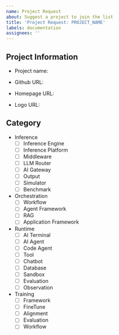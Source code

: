 ```yaml
---
name: Project Request
about: Suggest a project to join the list
title: 'Project Request: PROJECT_NAME'
labels: documentation
assignees: ''
---
```


## Project Information

<!-- Project name: Agent Development Kit (ADK) -->
- Project name:
<!-- Github URL: https://github.com/google/adk-python -->
- Github URL:
<!-- Homepage URL: https://google.github.io/adk-docs (optional for MCP Server and MCP Client categories) -->
- Homepage URL:
<!-- Logo URL: https://raw.githubusercontent.com/google/adk-python/main/assets/agent-development-kit.png (optional, use default.png if not provided) -->
- Logo URL:
<!-- Logo Name: agent-development-kit.png (optional, if you want to specify a custom filename) -->

## Category

<!-- Select one of category for the project -->

- Inference
    - [ ] Inference Engine
    - [ ] Inference Platform
    - [ ] Middleware
    - [ ] LLM Router
    - [ ] AI Gateway
    - [ ] Output
    - [ ] Simulator
    - [ ] Benchmark
- Orchestration
    - [ ] Workflow
    - [ ] Agent Framework
    - [ ] RAG
    - [ ] Application Framework
- Runtime
    - [ ] AI Terminal
    - [ ] AI Agent
    - [ ] Code Agent
    - [ ] Tool
    - [ ] Chatbot
    - [ ] Database
    - [ ] Sandbox
    - [ ] Evaluation
    - [ ] Observation
- Training
    - [ ] Framework
    - [ ] FineTune
    - [ ] Alignment
    - [ ] Evaluation
    - [ ] Workflow

